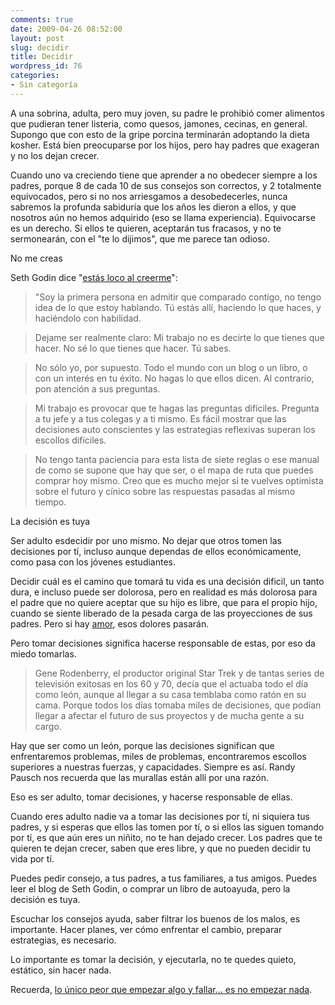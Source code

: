 ```yaml
---
comments: true
date: 2009-04-26 08:52:00
layout: post
slug: decidir
title: Decidir
wordpress_id: 76
categories:
- Sin categoría
---
```


A una sobrina, adulta, pero muy  joven, su padre le prohibió comer alimentos que pudieran tener listeria, como quesos, jamones, cecinas, en general. Supongo que con esto de la gripe porcina terminarán adoptando la dieta kosher. Está bien preocuparse por los hijos, pero hay padres que exageran y no los dejan crecer.

Cuando uno va creciendo tiene que aprender a no obedecer siempre a los padres, porque 8 de cada 10 de sus consejos son correctos, y 2 totalmente equivocados, pero si no nos arriesgamos a desobedecerles, nunca sabremos la profunda sabiduría que los años les dieron a ellos, y que nosotros aún no hemos adquirido (eso se llama experiencia). Equivocarse es un derecho. Si ellos te quieren, aceptarán tus fracasos, y no te sermonearán, con el "te lo dijimos", que me parece tan odioso.

No me creas

Seth Godin dice "[estás loco al creerme](http://sethgodin.typepad.com/seths_blog/2009/04/youre-nuts-if-you-believe-me.html)":

> "Soy la primera persona en admitir que comparado contigo, no tengo idea de lo que estoy hablando. Tú estás allí, haciendo lo que haces, y haciéndolo con habilidad.  
  


> Dejame ser realmente claro: Mi trabajo no es decirte lo que tienes que hacer. No sé lo que tienes que hacer. Tú sabes.  
  


> No sólo yo, por supuesto. Todo el mundo con un blog o un libro, o con un interés en tu éxito. No hagas lo que ellos dicen. Al contrario, pon atención a sus preguntas.  
  


> Mi trabajo es provocar que te hagas las preguntas difíciles. Pregunta a tu jefe y a tus colegas y a ti mismo. Es fácil mostrar que las decisiones auto conscientes y las estrategias reflexivas superan los escollos difíciles.

>   


> No tengo tanta paciencia para esta lista de siete reglas o ese manual de como se supone que hay que ser, o el mapa de ruta que puedes comprar hoy mismo. Creo que es mucho mejor  si te vuelves optimista sobre el futuro y cínico sobre las respuestas pasadas al mismo tiempo.

>   


>   


La decisión es tuya

  


Ser adulto esdecidir por uno mismo. No dejar que otros tomen las decisiones por tí, incluso aunque dependas de ellos económicamente, como pasa con los jóvenes estudiantes.

  


Decidir cuál es el camino que tomará tu vida es una decisión dificil, un tanto dura, e incluso puede ser dolorosa, pero en realidad es más dolorosa para el padre que no quiere aceptar que su hijo es libre, que para el propio hijo, cuando se siente liberado de la pesada carga de las proyecciones de sus padres. Pero si hay [amor](http://www.lnds.net/2009/03/el-amor.html), esos dolores pasarán.

  


Pero tomar decisiones significa hacerse responsable de estas, por eso da miedo tomarlas.

  


> Gene Rodenberry, el productor original Star Trek y de tantas series de televisión exitosas en los 60 y 70, decía que el actuaba todo el día como león, aunque al llegar a su casa temblaba como ratón en su cama. Porque todos los días tomaba miles de decisiones, que podían llegar a afectar el futuro de sus proyectos y de mucha gente a su cargo.

  


Hay que ser como un león, porque las decisiones significan que enfrentaremos problemas, miles de problemas, encontraremos escollos superiores a nuestras fuerzas, y capacidades. Siempre es así. Randy Pausch nos recuerda que las murallas están allí por una razón.

  


Eso es ser adulto, tomar decisiones, y hacerse responsable de ellas.

  


Cuando eres adulto nadie  va a tomar las decisiones por tí, ni siquiera tus padres, y si esperas que ellos las tomen por tí, o si ellos las siguen tomando por tí, es que aún eres un niñito, no te han dejado crecer. Los padres que te quieren te dejan crecer, saben que eres libre, y que no pueden decidir tu vida por tí.

  


Puedes pedir consejo, a tus padres, a tus familiares, a tus amigos. Puedes leer el blog de Seth Godin, o comprar un libro de autoayuda, pero la decisión es tuya.

  


Escuchar los consejos ayuda, saber filtrar los buenos de los malos, es importante. Hacer planes, ver cómo enfrentar el cambio, preparar estrategias, es necesario.

  


Lo importante es tomar la decisión, y ejecutarla, no te quedes quieto, estático, sin hacer nada.

  


Recuerda, [lo único peor que empezar algo y fallar... es no empezar nada](http://www.lnds.net/2009/03/nada.html).

  
  



